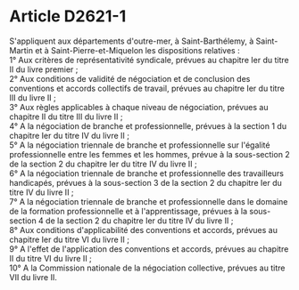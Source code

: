 # Article D2621-1

  
S'appliquent aux départements d'outre-mer, à Saint-Barthélemy, à Saint-Martin et à Saint-Pierre-et-Miquelon les dispositions relatives :   
1° Aux critères de représentativité syndicale, prévues au chapitre Ier du titre II du livre premier ;   
2° Aux conditions de validité de négociation et de conclusion des conventions et accords collectifs de travail, prévues au chapitre Ier du titre III du livre II ;   
3° Aux règles applicables à chaque niveau de négociation, prévues au chapitre II du titre III du livre II ;   
4° A la négociation de branche et professionnelle, prévues à la section 1 du chapitre Ier du titre IV du livre II ;   
5° A la négociation triennale de branche et professionnelle sur l'égalité professionnelle entre les femmes et les hommes, prévue à la sous-section 2 de la section 2 du chapitre Ier du titre IV du livre II ;   
6° A la négociation triennale de branche et professionnelle des travailleurs handicapés, prévues à la sous-section 3 de la section 2 du chapitre Ier du titre IV du livre II ;   
7° A la négociation triennale de branche et professionnelle dans le domaine de la formation professionnelle et à l'apprentissage, prévues à la sous-section 4 de la section 2 du chapitre Ier du titre IV du livre II ;   
8° Aux conditions d'applicabilité des conventions et accords, prévues au chapitre Ier du titre VI du livre II ;   
9° A l'effet de l'application des conventions et accords, prévues au chapitre II du titre VI du livre II ;   
10° A la Commission nationale de la négociation collective, prévues au titre VII du livre II.